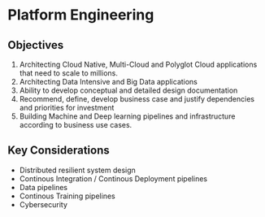 # Platform Engineering  



## Objectives 

1. Architecting Cloud Native, Multi-Cloud and Polyglot Cloud applications that need to scale to millions.  
2. Architecting Data Intensive and Big Data applications  
3. Ability to develop conceptual and detailed design documentation   
4. Recommend, define, develop business case and justify dependencies and priorities for investment  
5. Building Machine and Deep learning pipelines and infrastructure according to business use cases.  

## Key Considerations  

- Distributed resilient system design  
- Continous Integration / Continous Deployment pipelines  
- Data pipelines  
- Continous Training pipelines  
- Cybersecurity  



